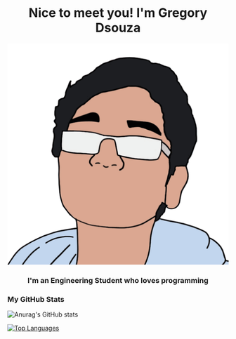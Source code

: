 <p align="center">
<h1 align="center">Nice to meet you! I'm Gregory Dsouza</h1>

![](/images/outline_transparent_whitepause_512px.gif)

<h3 align="center">I'm an Engineering Student who loves programming</h1>
</p>

### My GitHub Stats

![Anurag's GitHub stats](https://github-readme-stats.vercel.app/api?username=gregorydsouza&show_icons=true&theme=onedark)

[![Top Languages](https://github-readme-stats.vercel.app/api/top-langs/?username=gregorydsouza&theme=onedark&layout=compact)](https://github.com/anuraghazra/github-readme-stats)
